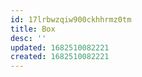 ```yaml
---
id: 17lrbwzqiw900ckhhrmz0tm
title: Box
desc: ''
updated: 1682510082221
created: 1682510082221
---
```

